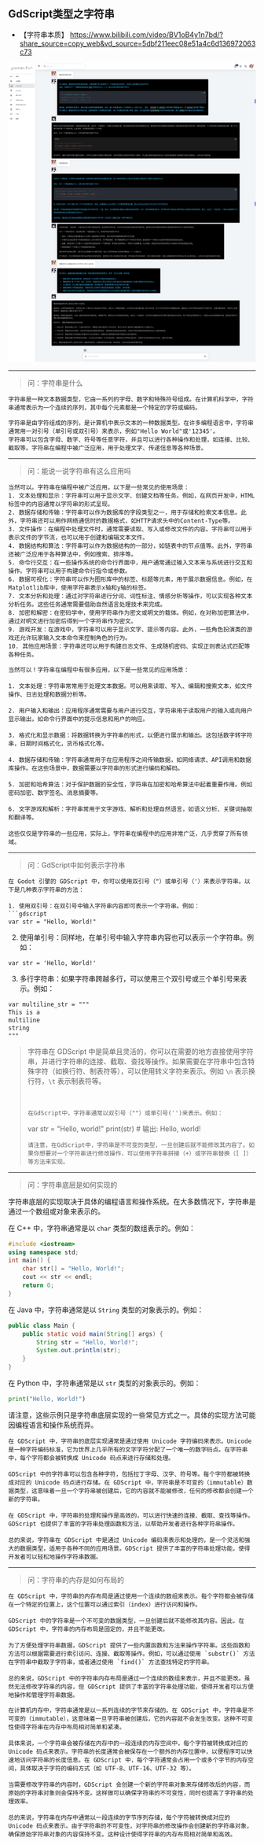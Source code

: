 ## GdScript类型之字符串


- 【字符串本质】 https://www.bilibili.com/video/BV1oB4y1n7bd/?share_source=copy_web&vd_source=5dbf211eec08e51a4c6d136972063c73


![img.png](image/img030.png)


-----------
> 问：字符串是什么


```text
字符串是一种文本数据类型，它由一系列的字母、数字和特殊符号组成。在计算机科学中，字符串通常表示为一个连续的序列，其中每个元素都是一个特定的字符或编码。
```


```text
字符串是由字符组成的序列，是计算机中表示文本的一种数据类型。在许多编程语言中，字符串通常用一对引号（单引号或双引号）来表示，例如"Hello World"或'12345'。
字符串可以包含字母、数字、符号等任意字符，并且可以进行各种操作和处理，如连接、比较、截取等。字符串在编程中被广泛应用，用于处理文字、传递信息等各种场景。
```


-----------
> 问：能说一说字符串有这么应用吗


```text
当然可以。字符串在编程中被广泛应用，以下是一些常见的使用场景：
1. 文本处理和显示：字符串可以用于显示文字、创建文档等任务。例如，在网页开发中，HTML标签中的内容通常以字符串的形式呈现。
2. 数据存储和传输：字符串可以作为数据库的字段类型之一，用于存储和检索文本信息。此外，字符串还可以用作网络通信时的数据格式，如HTTP请求头中的Content-Type等。
3. 文件操作：在编程中处理文件时，通常需要读取、写入或修改文件的内容。字符串可以用于表示文件的字节流，也可以用于创建和编辑文本文件。
4. 数据结构和算法：字符串可以作为数据结构的一部分，如链表中的节点值等。此外，字符串还被广泛应用于各种算法中，例如搜索、排序等。
5. 命令行交互：在一些操作系统的命令行界面中，用户通常通过输入文本来与系统进行交互和操作。字符串可以用于构建命令行指令或参数。
6. 数据可视化：字符串可以作为图形库中的标签、标题等元素，用于展示数据信息。例如，在Matplotlib库中，使用字符串表示x轴和y轴的标签。
7. 文本分析和处理：通过对字符串进行分词、词性标注、情感分析等操作，可以实现各种文本分析任务。这些任务通常需要借助自然语言处理技术来完成。
8. 加密和解密：在密码学中，使用字符串作为密文或明文的载体。例如，在对称加密算法中，通过对明文进行加密后得到一个字符串作为密文。
9. 游戏开发：在游戏中，字符串可以用于显示文字、提示等内容。此外，一些角色扮演类的游戏还允许玩家输入文本命令来控制角色的行为。
10. 其他应用场景：字符串还可以用于构建日志文件、生成随机密码、实现正则表达式匹配等各种任务。
```


```text
当然可以！字符串在编程中有很多应用，以下是一些常见的应用场景：

1. 文本处理：字符串常常用于处理文本数据。可以用来读取、写入、编辑和搜索文本，如文件操作、日志处理和数据分析等。

2. 用户输入和输出：应用程序通常需要与用户进行交互，字符串用于读取用户的输入或向用户显示输出，如命令行界面中的提示信息和用户的响应。

3. 格式化和显示数据：将数据转换为字符串的形式，以便进行展示和输出。这包括数字转字符串，日期时间格式化，货币格式化等。

4. 数据存储和传输：字符串通常用于在应用程序之间传输数据，如网络请求、API调用和数据库操作。在这些场景中，数据需要以字符串的形式进行编码和解码。

5. 加密和哈希算法：对于保护数据的安全性，字符串在加密和哈希算法中起着重要作用。例如密码加密、数字签名、消息摘要等。

6. 文字游戏和解析：字符串常用于文字游戏、解析和处理自然语言，如语义分析、关键词抽取和翻译等。

这些仅仅是字符串的一些应用，实际上，字符串在编程中的应用非常广泛，几乎贯穿了所有领域。
```


-----------
> 问：GdScript中如何表示字符串


```text
在 Godot 引擎的 GDScript 中，你可以使用双引号（"）或单引号（'）来表示字符串。以下是几种表示字符串的方法：

1. 使用双引号：在双引号中输入字符串内容即可表示一个字符串。例如：
```gdscript
var str = "Hello, World!"
```

2. 使用单引号：同样地，在单引号中输入字符串内容也可以表示一个字符串。例如：
```gdscript
var str = 'Hello, World!'
```

3. 多行字符串：如果字符串跨越多行，可以使用三个双引号或三个单引号来表示。例如：
```gdscript
var multiline_str = """
This is a 
multiline 
string
"""
```

> 字符串在 GDScript 中是简单且灵活的，你可以在需要的地方直接使用字符串，并进行字符串的连接、截取、查找等操作。如果需要在字符串中包含特殊字符（如换行符、制表符等），可以使用转义字符来表示。例如 `\n` 表示换行符，`\t` 表示制表符等。
> ```
> 
> 
> 在GdScript中，字符串通常以双引号（""）或单引号('')来表示。例如：
> ```
> var str = "Hello, world!"
> print(str) # 输出: Hello, world!
> ```
> 请注意，在GdScript中，字符串是不可变的类型，一旦创建后就不能修改其内容了。如果你想要对一个字符串进行修改操作，可以使用字符串拼接（+）或字符串替换（[ ]）等方法来实现。


-----------
> 问：字符串底层是如何实现的


字符串底层的实现取决于具体的编程语言和操作系统。在大多数情况下，字符串是通过一个数组或对象来表示的。

在 C++ 中，字符串通常是以 `char` 类型的数组表示的。例如：
```c++
#include <iostream>
using namespace std;
int main() {
    char str[] = "Hello, World!";
    cout << str << endl;
    return 0;
}
```

在 Java 中，字符串通常是以 `String` 类型的对象表示的。例如：
```java
public class Main {
    public static void main(String[] args) {
        String str = "Hello, World!";
        System.out.println(str);
    }
}
```

在 Python 中，字符串通常是以 `str` 类型的对象表示的。例如：
```python
print("Hello, World!")
```

请注意，这些示例只是字符串底层实现的一些常见方式之一。具体的实现方法可能因编程语言和操作系统而异。


```text
在 GDScript 中，字符串的底层实现通常是通过使用 Unicode 字符编码来表示。Unicode 是一种字符编码标准，它为世界上几乎所有的文字字符分配了一个唯一的数字码点。在字符串中，每个字符都会被转换成 Unicode 码点来进行存储和处理。

GDScript 中的字符串可以包含各种字符，包括拉丁字母、汉字、符号等。每个字符都被转换成对应的 Unicode 码点进行存储。在 GDScript 中，字符串是不可变的（immutable）数据类型，这意味着一旦一个字符串被创建后，它的内容就不能被修改，任何的修改都会创建一个新的字符串。

在 GDScript 中，字符串的处理和操作是高效的，可以进行快速的连接、截取、查找等操作。GDScript 也提供了丰富的字符串处理函数和方法，以帮助开发者进行各种字符串操作。

总的来说，字符串在 GDScript 中是通过 Unicode 编码来表示和处理的，是一个灵活和强大的数据类型，适用于各种不同的应用场景。GDScript 提供了丰富的字符串处理功能，使得开发者可以轻松地操作字符串数据。
```


-----------
> 问：字符串的内存是如何布局的


```text
在 GDScript 中，字符串的内存布局是通过使用一个连续的数组来表示。每个字符都会被存储在一个特定的位置上，这个位置可以通过索引（index）进行访问和操作。

GDScript 中的字符串是一个不可变的数据类型，一旦创建后就不能修改其内容。因此，在 GDScript 中，字符串的内存布局是固定的，并且不能更改。

为了方便处理字符串数据，GDScript 提供了一些内置函数和方法来操作字符串。这些函数和方法可以根据需要进行索引访问、连接、截取等操作。例如，可以通过使用 `substr()` 方法在字符串中截取子字符串，或者通过使用 `find()` 方法查找特定的字符串。

总的来说，GDScript 中的字符串内存布局是通过一个连续的数组来表示，并且不能更改。虽然无法修改字符串的内容，但 GDScript 提供了丰富的字符串处理功能，使得开发者可以方便地操作和管理字符串数据。
```


```text
在计算机内存中，字符串通常是以一系列连续的字节来存储的。在 GDScript 中，字符串是不可变的（immutable），这意味着一旦字符串被创建后，它的内容就不会发生改变。这种不可变性使得字符串在内存中布局相对简单和紧凑。

具体来说，一个字符串会被存储在内存中的一段连续的内存空间中，每个字符被转换成对应的 Unicode 码点来表示。字符串的长度通常会被保存在一个额外的内存位置中，以便程序可以快速地访问字符串的长度信息。在 GDScript 中，每个字符通常会占用一个或多个字节的内存空间，具体取决于字符的编码方式（如 UTF-8、UTF-16、UTF-32 等）。

当需要修改字符串的内容时，GDScript 会创建一个新的字符串对象来存储修改后的内容，而原始的字符串对象则会保持不变。这样做可以确保字符串的不可变性，同时也提高了字符串的处理效率。

总的来说，字符串在内存中通常以一段连续的字节序列存储，每个字符被转换成对应的 Unicode 码点来表示。由于字符串的不可变性，对字符串的修改操作会创建新的字符串对象，确保原始字符串对象的内容保持不变。这种设计使得字符串的内存布局相对简单和高效。
```